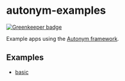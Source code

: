 # autonym-examples

[![Greenkeeper badge](https://badges.greenkeeper.io/mmiller42/autonym-examples.svg)](https://greenkeeper.io/)

Example apps using the [Autonym framework](https://github.com/mmiller42/autonym).

## Examples

* [basic](basic/)

